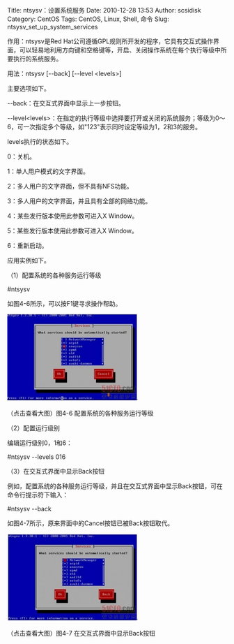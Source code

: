 Title: ntsysv：设置系统服务
Date: 2010-12-28 13:53
Author: scsidisk
Category: CentOS
Tags: CentOS, Linux, Shell, 命令
Slug: ntsysv_set_up_system_services

作用：ntsysv是Red
Hat公司遵循GPL规则所开发的程序，它具有交互式操作界面，可以轻易地利用方向键和空格键等，开启、关闭操作系统在每个执行等级中所要执行的系统服务。

用法：ntsysv [--back] [--level \<levels\>]

主要选项如下。

--back：在交互式界面中显示上一步按钮。

--level\<levels\>：在指定的执行等级中选择要打开或关闭的系统服务；等级为0～6，可一次指定多个等级，如"123"表示同时设定等级为1，2和3的服务。

levels执行的状态如下。

0：关机。

1：单人用户模式的文字界面。

2：多人用户的文字界面，但不具有NFS功能。

3：多人用户的文字界面，并且具有全部的网络功能。

4：某些发行版本使用此参数可进入X Window。

5：某些发行版本使用此参数可进入X Window。

6：重新启动。

应用实例如下。

（1）配置系统的各种服务运行等级

\#ntsysv

如图4-6所示，可以按F1键寻求操作帮助。

[![112453265](/images/2010/12/112453265-300x200.jpg)](/images/2010/12/112453265.jpg)

（点击查看大图）图4-6 配置系统的各种服务运行等级

（2）配置运行级别

编辑运行级别0，1和6：

\#ntsysv --levels 016

（3）在交互式界面中显示Back按钮

例如，配置系统的各种服务运行等级，并且在交互式界面中显示Back按钮，可在命令行提示符下输入：

\#ntsysv --back

如图4-7所示，原来界面中的Cancel按钮已被Back按钮取代。

[![112546940](/images/2010/12/112546940-300x201.jpg)](/images/2010/12/112546940.jpg)

（点击查看大图）图4-7 在交互式界面中显示Back按钮

 

<div class="posttagsblock">
</div>

